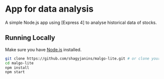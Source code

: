 # App for data analysis

A simple Node.js app using [Express 4] to analyse historical data of stocks.

## Running Locally

Make sure you have [Node.js](http://nodejs.org/) installed.

```sh
git clone https://github.com/shagyjanins/malgo-lite.git # or clone your own fork
cd malgo-lite
npm install
npm start
```